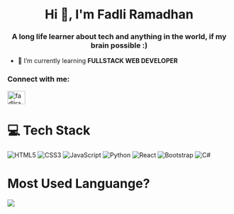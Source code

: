 <h1 align="center">Hi 👋, I'm Fadli Ramadhan</h1>
<h3 align="center">A long life learner about tech and anything in the world, if my brain possible :)</h3>

- 🌱 I’m currently learning **FULLSTACK WEB DEVELOPER**

<h3 align="left">Connect with me:</h3>
<p align="left">
<a href="https://instagram.com/fadliraamdhn" target="blank"><img align="center" src="https://raw.githubusercontent.com/rahuldkjain/github-profile-readme-generator/master/src/images/icons/Social/instagram.svg" alt="fadliraamdhn" height="30" width="40" /></a>
</p>

# 💻 Tech Stack
<!-- Badges from https://github.com/Ileriayo/markdown-badges -->
![HTML5](https://img.shields.io/badge/html5-%23E34F26.svg?style=for-the-badge&logo=html5&logoColor=white)
![CSS3](https://img.shields.io/badge/css3-%231572B6.svg?style=for-the-badge&logo=css3&logoColor=white)
![JavaScript](https://img.shields.io/badge/javascript-%23323330.svg?style=for-the-badge&logo=javascript&logoColor=%23F7DF1E)
![Python](https://img.shields.io/badge/python-3670A0?style=for-the-badge&logo=python&logoColor=ffdd54)
![React](https://img.shields.io/badge/react-%2320232a.svg?style=for-the-badge&logo=react&logoColor=%2361DAFB)
![Bootstrap](https://img.shields.io/badge/bootstrap-%238511FA.svg?style=for-the-badge&logo=bootstrap&logoColor=white)
![C#](https://img.shields.io/badge/c%23-%23239120.svg?style=for-the-badge&logo=csharp&logoColor=white)

# Most Used Languange?
![](https://github-readme-stats.vercel.app/api/top-langs/?username=fadliraamdhn&theme=dark&hide_border=false&include_all_commits=false&count_private=false&layout=compact)


